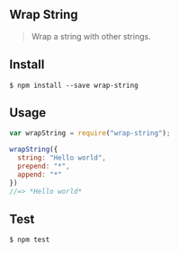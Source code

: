 ## Wrap String
> Wrap a string with other strings.

## Install
```
$ npm install --save wrap-string
```

## Usage
```javascript
var wrapString = require("wrap-string");

wrapString({
  string: "Hello world",
  prepend: "*",
  append: "*"
})
//=> *Hello world*
```

## Test
```
$ npm test
```
